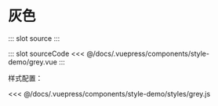 # 灰色


<demo-block>
::: slot source
<style-demo-grey></style-demo-grey>
:::

::: slot sourceCode
<<< @/docs/.vuepress/components/style-demo/grey.vue
:::

</demo-block>

样式配置：

<<< @/docs/.vuepress/components/style-demo/styles/grey.js